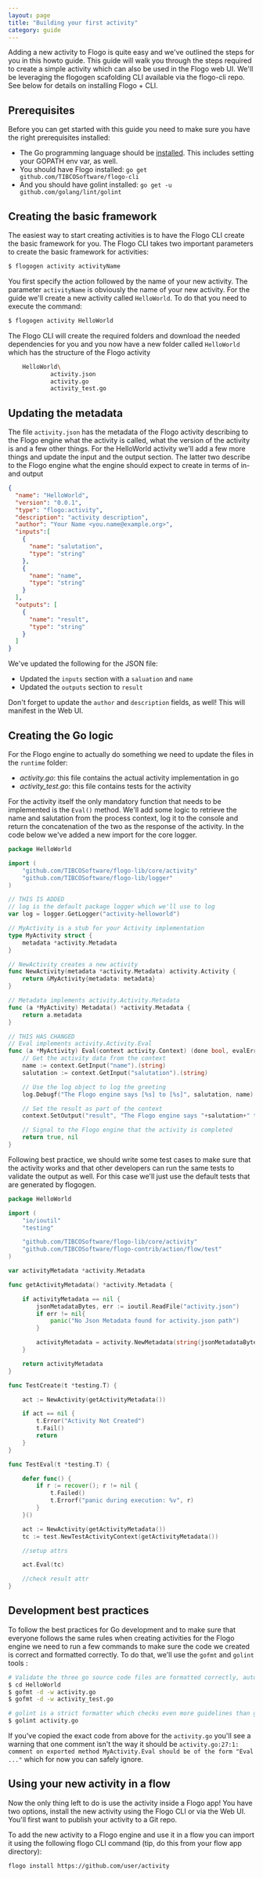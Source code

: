 ```yaml
---
layout: page
title: "Building your first activity"
category: guide
---
```


Adding a new activity to Flogo is quite easy and we've outlined the steps for you in this howto guide. This guide will walk you through the steps required to create a simple activity which can also be used in the Flogo web UI. We'll be leveraging the flogogen scafolding CLI available via the flogo-cli repo. See below for details on installing Flogo + CLI.

## Prerequisites
Before you can get started with this guide you need to make sure you have the right prerequisites installed:

* The Go programming language should be [installed](https://golang.org/doc/install). This includes setting your GOPATH env var, as well.
* You should have Flogo installed: `go get github.com/TIBCOSoftware/flogo-cli`
* And you should have golint installed: `go get -u github.com/golang/lint/golint`

## Creating the basic framework
The easiest way to start creating activities is to have the Flogo CLI create the basic framework for you. The Flogo CLI takes two important parameters to create the basic framework for activities:
```bash
$ flogogen activity activityName
```
You first specify the action followed by the name of your new activity. The parameter `activityName` is obviously the name of your new activity. For the guide we'll create a new activity called `HelloWorld`. To do that you need to execute the command:
```bash
$ flogogen activity HelloWorld
```
The Flogo CLI will create the required folders and download the needed dependencies for you and you now have a new folder called `HelloWorld` which has the structure of the Flogo activity
```bash
	HelloWorld\
			activity.json
			activity.go
			activity_test.go
```

## Updating the metadata
The file `activity.json` has the metadata of the Flogo activity describing to the Flogo engine what the activity is called, what the version of the activity is and a few other things. For the HelloWorld activity we'll add a few more things and update the input and the output section. The latter two describe to the Flogo engine what the engine should expect to create in terms of in- and output
```json
{
  "name": "HelloWorld",
  "version": "0.0.1",
  "type": "flogo:activity",
  "description": "activity description",
  "author": "Your Name <you.name@example.org>",
  "inputs":[
    {
      "name": "salutation",
      "type": "string"
    },
    {
      "name": "name",
      "type": "string"
    }
  ],
  "outputs": [
    {
      "name": "result",
      "type": "string"
    }
  ]
}
``` 
We've updated the following for the JSON file:
* Updated the `inputs` section with a `saluation` and `name`
* Updated the `outputs` section to `result`

Don't forget to update the `author` and `description` fields, as well! This will manifest in the Web UI.

## Creating the Go logic
For the Flogo engine to actually do something we need to update the files in the `runtime` folder:

* *activity.go*: this file contains the actual activity implementation in go
* *activity_test.go*: this file contains tests for the activity

For the activity itself the only mandatory function that needs to be implemented is the `Eval()` method. We'll add some logic to retrieve the name and salutation from the process context, log it to the console and return the concatenation of the two as the response of the activity. In the code below we've added a new import for the core logger.

```go
package HelloWorld

import (
	"github.com/TIBCOSoftware/flogo-lib/core/activity"
	"github.com/TIBCOSoftware/flogo-lib/logger"
)

// THIS IS ADDED
// log is the default package logger which we'll use to log
var log = logger.GetLogger("activity-helloworld")

// MyActivity is a stub for your Activity implementation
type MyActivity struct {
	metadata *activity.Metadata
}

// NewActivity creates a new activity
func NewActivity(metadata *activity.Metadata) activity.Activity {
	return &MyActivity{metadata: metadata}
}

// Metadata implements activity.Activity.Metadata
func (a *MyActivity) Metadata() *activity.Metadata {
	return a.metadata
}

// THIS HAS CHANGED
// Eval implements activity.Activity.Eval
func (a *MyActivity) Eval(context activity.Context) (done bool, evalError *activity.Error) {
	// Get the activity data from the context
	name := context.GetInput("name").(string)
	salutation := context.GetInput("salutation").(string)

	// Use the log object to log the greeting
	log.Debugf("The Flogo engine says [%s] to [%s]", salutation, name)

	// Set the result as part of the context
	context.SetOutput("result", "The Flogo engine says "+salutation+" to "+name)

	// Signal to the Flogo engine that the activity is completed
	return true, nil
}
```

Following best practice, we should write some test cases to make sure that the activity works and that other developers can run the same tests to validate the output as well. For this case we'll just use the default tests that are generated by flogogen.

```go
package HelloWorld

import (
	"io/ioutil"
	"testing"

	"github.com/TIBCOSoftware/flogo-lib/core/activity"
	"github.com/TIBCOSoftware/flogo-contrib/action/flow/test"
)

var activityMetadata *activity.Metadata

func getActivityMetadata() *activity.Metadata {

	if activityMetadata == nil {
		jsonMetadataBytes, err := ioutil.ReadFile("activity.json")
		if err != nil{
			panic("No Json Metadata found for activity.json path")
		}

		activityMetadata = activity.NewMetadata(string(jsonMetadataBytes))
	}

	return activityMetadata
}

func TestCreate(t *testing.T) {

	act := NewActivity(getActivityMetadata())

	if act == nil {
		t.Error("Activity Not Created")
		t.Fail()
		return
	}
}

func TestEval(t *testing.T) {

	defer func() {
		if r := recover(); r != nil {
			t.Failed()
			t.Errorf("panic during execution: %v", r)
		}
	}()

	act := NewActivity(getActivityMetadata())
	tc := test.NewTestActivityContext(getActivityMetadata())

	//setup attrs

	act.Eval(tc)

	//check result attr
}
```

## Development best practices
To follow the best practices for Go development and to make sure that everyone follows the same rules when creating activities for the Flogo engine we need to run a few commands to make sure the code we created is correct and formatted correctly. To do that, we'll use the `gofmt` and `golint` tools :
```bash
# Validate the three go source code files are formatted correctly, automatically update any inconsistencies (-w) and show the diff on the commandline (-d)
$ cd HelloWorld
$ gofmt -d -w activity.go
$ gofmt -d -w activity_test.go

# golint is a strict formatter which checks even more guidelines than gofmt
$ golint activity.go
```

If you've copied the exact code from above for the `activity.go` you'll see a warning that one comment isn't the way it should be `activity.go:27:1: comment on exported method MyActivity.Eval should be of the form "Eval ..."` which for now you can safely ignore.

## Using your new activity in a flow
Now the only thing left to do is use the activity inside a Flogo app! You have two options, install the new activity using the Flogo CLI or via the Web UI. You'll first want to publish your activity to a Git repo. 

To add the new activity to a Flogo engine and use it in a flow you can import it using the following flogo CLI command (tip, do this from your flow app directory):

```bash
flogo install https://github.com/user/activity
```
